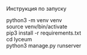 Инструкция по запуску

python3 -m venv venv  
source venv/bin/activate  
pip3 install -r requirements.txt  
cd lyceum  
python3 manage.py runserver
